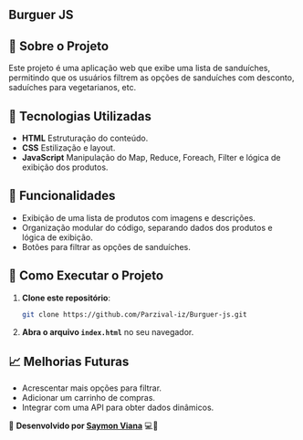 ## Burguer JS

## 📌 Sobre o Projeto
Este projeto é uma aplicação web que exibe uma lista de sanduíches, permitindo que os usuários filtrem as opções de sanduíches com desconto, saduíches para vegetarianos, etc.

## 🚀 Tecnologias Utilizadas
- **HTML** Estruturação do conteúdo.
- **CSS** Estilização e layout.
- **JavaScript** Manipulação do Map, Reduce, Foreach, Filter e lógica de exibição dos produtos.

## 🎯 Funcionalidades
- Exibição de uma lista de produtos com imagens e descrições.
- Organização modular do código, separando dados dos produtos e lógica de exibição.
- Botões para filtrar as opções de sanduíches.

## 📂 Como Executar o Projeto
1. **Clone este repositório**:
   ```bash
   git clone https://github.com/Parzival-iz/Burguer-js.git
   ```
2. **Abra o arquivo `index.html`** no seu navegador.

## 📈 Melhorias Futuras
- Acrescentar mais opções para filtrar.
- Adicionar um carrinho de compras.
- Integrar com uma API para obter dados dinâmicos.

📌 **Desenvolvido por [Saymon Viana](https://github.com/Parzival-iz)** 💻🚀
